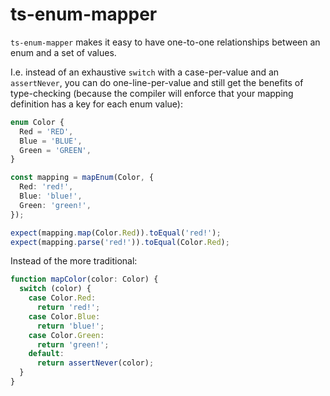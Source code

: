 
ts-enum-mapper
==============

`ts-enum-mapper` makes it easy to have one-to-one relationships between an enum and a set of values.

I.e. instead of an exhaustive `switch` with a case-per-value and an `assertNever`, you can do one-line-per-value and still get the benefits of type-checking (because the compiler will enforce that your mapping definition has a key for each enum value):

```typescript
enum Color {
  Red = 'RED',
  Blue = 'BLUE',
  Green = 'GREEN',
}

const mapping = mapEnum(Color, {
  Red: 'red!',
  Blue: 'blue!',
  Green: 'green!',
});

expect(mapping.map(Color.Red)).toEqual('red!');
expect(mapping.parse('red!')).toEqual(Color.Red);
```

Instead of the more traditional:

```typescript
function mapColor(color: Color) {
  switch (color) {
    case Color.Red:
      return 'red!';
    case Color.Blue:
      return 'blue!';
    case Color.Green:
      return 'green!';
    default:
      return assertNever(color);
  }
}
```




